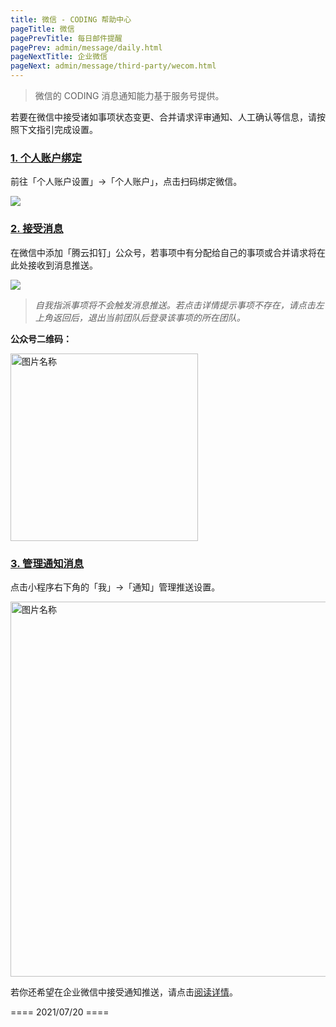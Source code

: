 ```yaml
---
title: 微信 - CODING 帮助中心
pageTitle: 微信
pagePrevTitle: 每日邮件提醒
pagePrev: admin/message/daily.html
pageNextTitle: 企业微信
pageNext: admin/message/third-party/wecom.html
---
```


> 微信的 CODING 消息通知能力基于服务号提供。

若要在微信中接受诸如事项状态变更、合并请求评审通知、人工确认等信息，请按照下文指引完成设置。

### [1. 个人账户绑定](#1)

前往「个人账户设置」→「个人账户」，点击扫码绑定微信。

![](https://help-assets.codehub.cn/enterprise/20210722115133.png)

### [2. 接受消息](#2)

在微信中添加「腾云扣钉」公众号，若事项中有分配给自己的事项或合并请求将在此处接收到消息推送。

![](https://help-assets.codehub.cn/enterprise/20210722115433.png)

> *自我指派事项将不会触发消息推送。若点击详情提示事项不存在，请点击左上角返回后，退出当前团队后登录该事项的所在团队。*

**公众号二维码：**

<img src="https://help-assets.codehub.cn/enterprise/20210722144933.png" width = "300" height = "300" alt="图片名称" />

### [3. 管理通知消息](#3)

点击小程序右下角的「我」→「通知」管理推送设置。

<img src="https://help-assets.codehub.cn/enterprise/20210722121122.png" width = "600" height = "600" alt="图片名称" />

若你还希望在企业微信中接受通知推送，请点击[阅读详情](/docs/admin/message/third-party/wecom.html)。

==== 2021/07/20 ====
